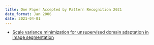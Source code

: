 ```yaml
---
title: One Paper Accepted by Pattern Recognition 2021
date_format: Jan 2006
date: 2021-04-01
---
```


* [Scale variance minimization for unsupervised domain adaptation in image segmentation](https://sg-vilab.github.io/publication/guan2021scale/) 

<!--more-->
